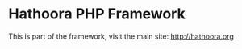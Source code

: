 Hathoora PHP Framework
======================

This is part of the framework, visit the main site: http://hathoora.org